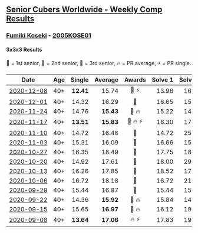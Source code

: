 <style>table {white-space: nowrap;}</style>

## [Senior Cubers Worldwide - Weekly Comp Results](/scw-comp/results/)
### [Fumiki Koseki](README.md) - [2005KOSE01](https://www.worldcubeassociation.org/persons/2005KOSE01?event=333)
#### 3x3x3 Results

<span style="white-space: nowrap;">🥇 = 1st senior</span>, <span style="white-space: nowrap;">🥈 = 2nd senior</span>, <span style="white-space: nowrap;">🥉 = 3rd senior</span>, <span style="white-space: nowrap;">🔥 = PR average</span>, <span style="white-space: nowrap;">⚡ = PR single</span>.

| Date | Age | Single | Average | Awards | Solve 1 | Solve 2 | Solve 3 | Solve 4 | Solve 5 | Video |
| :--: | :--: | --: | --: | :--: | --: | --: | --: | --: | --: | :-- |
| [2020-12-08](../../results/2020-12-08/333.md) | 40+ | **12.41** | 15.74 | 🥈 ⚡ | 13.96 | 16.56 | 18.07 | **12.41** | 16.69 | [Desktop](https://www.facebook.com/events/1026387727837469/permalink/1030554914087417) / [Mobile](https://m.facebook.com/events/1026387727837469?view=permalink&id=1030554914087417) |
| [2020-12-01](../../results/2020-12-01/333.md) | 40+ | 14.32 | 16.29 | 🥈 | 16.65 | 15.93 | 14.32 | 16.93 | 16.30 | [Desktop](https://www.facebook.com/events/456949201957439/permalink/461345198184506) / [Mobile](https://m.facebook.com/events/456949201957439?view=permalink&id=461345198184506) |
| [2020-11-24](../../results/2020-11-24/333.md) | 40+ | 14.76 | **15.43** | 🥈 🔥 | 15.22 | 14.76 | 15.00 | 16.07 | 17.83 | [Desktop](https://www.facebook.com/events/418254925863499/permalink/422550432100615) / [Mobile](https://m.facebook.com/events/418254925863499?view=permalink&id=422550432100615) |
| [2020-11-17](../../results/2020-11-17/333.md) | 40+ | **13.51** | **15.83** | 🥈 🔥 ⚡ | 16.30 | 17.21 | 15.61 | **13.51** | 15.59 | [Desktop](https://www.facebook.com/events/770207250227350/permalink/773964236518318) / [Mobile](https://m.facebook.com/events/770207250227350?view=permalink&id=773964236518318) |
| [2020-11-10](../../results/2020-11-10/333.md) | 40+ | 14.72 | 16.46 | 🥈 | 14.72 | 25.63 | 15.95 | 16.58 | 16.85 | [Desktop](https://www.facebook.com/events/355672432175632/permalink/359811581761717) / [Mobile](https://m.facebook.com/events/355672432175632?view=permalink&id=359811581761717) |
| [2020-11-03](../../results/2020-11-03/333.md) | 40+ | 15.31 | 16.09 | 🥈 | 16.66 | 15.31 | 16.31 | 16.41 | 15.56 | [Desktop](https://www.facebook.com/events/1239637256416110/permalink/1245601202486382) / [Mobile](https://m.facebook.com/events/1239637256416110?view=permalink&id=1245601202486382) |
| [2020-10-27](../../results/2020-10-27/333.md) | 40+ | 16.35 | 18.49 | 🥈 | 17.75 | 18.75 | 18.98 | 19.48 | 16.35 | [Desktop](https://www.facebook.com/events/814285582657691/permalink/817774362308813) / [Mobile](https://m.facebook.com/events/814285582657691?view=permalink&id=817774362308813) |
| [2020-10-20](../../results/2020-10-20/333.md) | 40+ | 14.92 | 17.61 | 🥉 | 18.00 | 29.38 | 18.69 | 14.92 | 16.15 | [Desktop](https://www.facebook.com/events/1017705805364611/permalink/1023559581445900) / [Mobile](https://m.facebook.com/events/1017705805364611?view=permalink&id=1023559581445900) |
| [2020-10-13](../../results/2020-10-13/333.md) | 40+ | 16.26 | 17.85 | 🥈 | 18.52 | 17.14 | 18.49 | 16.26 | 17.91 | [Desktop](https://www.facebook.com/events/2855876438029747/permalink/2863140157303375) / [Mobile](https://m.facebook.com/events/2855876438029747?view=permalink&id=2863140157303375) |
| [2020-10-06](../../results/2020-10-06/333.md) | 40+ | 16.72 | 18.18 | 🥈 | 16.72 | 21.82 | 16.72 | 20.18 | 17.64 | [Desktop](https://www.facebook.com/events/2645965315652815/permalink/2652048831711130) / [Mobile](https://m.facebook.com/events/2645965315652815?view=permalink&id=2652048831711130) |
| [2020-09-29](../../results/2020-09-29/333.md) | 40+ | 15.44 | 16.87 | 🥈 | 15.44 | 15.96 | 16.82 | 17.82 | 23.44 | [Desktop](https://www.facebook.com/events/1202263490156156/permalink/1207959096253262) / [Mobile](https://m.facebook.com/events/1202263490156156?view=permalink&id=1207959096253262) |
| [2020-09-22](../../results/2020-09-22/333.md) | 40+ | 14.36 | **15.92** | 🥈 🔥 | 15.84 | 14.36 | 20.30 | 15.42 | 16.49 | [Desktop](https://www.facebook.com/events/349197636276246/permalink/350478059481537) / [Mobile](https://m.facebook.com/events/349197636276246?view=permalink&id=350478059481537) |
| [2020-09-15](../../results/2020-09-15/333.md) | 40+ | 15.65 | **16.97** | 🥉 🔥 | 16.12 | 19.68 | 17.82 | 16.97 | 15.65 | [Desktop](https://www.facebook.com/events/3404368289613252/permalink/3417646524952095) / [Mobile](https://m.facebook.com/events/3404368289613252?view=permalink&id=3417646524952095) |
| [2020-09-08](../../results/2020-09-08/333.md) | 40+ | **13.64** | **17.06** | 🔥 ⚡ | 17.83 | 19.68 | **13.64** | 14.05 | 19.31 | [Desktop](https://www.facebook.com/events/660661614881054/permalink/662098204737395) / [Mobile](https://m.facebook.com/events/660661614881054?view=permalink&id=662098204737395) |


<!-- Global site tag (gtag.js) - Google Analytics -->
<script async src="https://www.googletagmanager.com/gtag/js?id=UA-86348435-3"></script>
<script>window.dataLayer = window.dataLayer || []; function gtag() {dataLayer.push(arguments);} gtag('js', new Date()); gtag('config', 'UA-86348435-3');</script>
